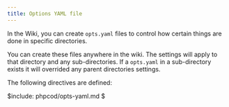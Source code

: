 ```yaml
---
title: Options YAML file
---
```

In the Wiki, you can create `opts.yaml` files to control how
certain things are done in specific directories.

You can create these files anywhere in the wiki.  The settings will
apply to that directory and any sub-directories.  If a `opts.yaml`
in a sub-directory exists it will overrided any parent directories
settings.

The following directives are defined:

$include: phpcod/opts-yaml.md $

